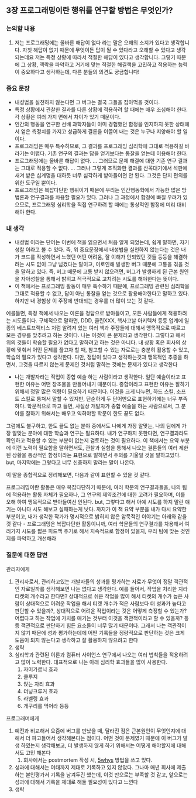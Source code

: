 ## 3장 프로그래밍이란 행위를 연구할 방법은 무엇인가?

### 논의할 내용

1. 저는 프로그래밍에는 올바른 해답이 없다 라는 말은 오해의 소지가 있다고 생각합니다. 자칫 해답이 없기 때문에 무엇이든 답이 될 수 있다라고 오해할 수 있다고 생각되는데요 저는 특정 상황에 따라서 적절한 해답이 있다고 생각합니다. 그렇기 때문에 그 상황, 맥락을 파악하고 거기에 맞는 적절한 해결책을 고민하고 적용하는 능력이 중요하다고 생각하는데, 다른 분들의 의견도 궁금합니다!

### 중요 문장

- 내성법을 실천하지 않는다면 그 버그는 결국 그들을 잡아먹을 것이다.
- 특정 상황에서 관찰한 결과를 다른 상황에 적용하려 할 때에는 매우 조심해야 한다. 각 상황은 여러 가지 면에서 차이가 있기 때문이다.
- 인간의 행동을 연구한 선배 과학자들이 이미 경험했던 함정을 인지하지 못한 상태에서 얻은 측정치를 가지고 성급하게 결론을 이끌어 내는 것은 누구나 지양해야 할 일이다.
- 프로그래밍은 매우 특수하므로, 그 결과를 프로그래밍 심리학에 그대로 적용하길 바라기는 어렵다. 기존 연구의 결과는 답을 얻기보다는 통찰을 얻는데 이용해야 한다.
- 프로그래밍에는 올바른 해답이 없다. … 그러므로 문제 해결에 대한 기존 연구 결과는 그대로 적용할 수 없다. … 그러나 그렇게 조직화한 결과를 산꼭대기에서 석판에 새겨 받은 십계명을 대하듯 너무 심각하게 받아들이면 안 된다. 그것은 단지 편의를 위한 도구일 뿐이다.
- 프로그래밍은 복잡다단한 행위이기 때문에 우리는 인간행동학에서 가능한 많은 방법론과 연구결과를 차용할 필요가 있다. 그러나 그 과정에서 함정에 빠질 우려가 있으므로, 프로그래밍 심리학을 직접 연구하려 할 때에는 통상적인 함정에 미리 대비해야 한다.

### 내 생각

- 내성법 이라는 단어는 이번에 책을 읽으면서 처음 알게 되었는데, 쉽게 말하면, 자기성찰 이라고 볼 수 있다. 즉, 위 중요문장에서 내성법을 실천하지 않는다는 것은 내가 코드를 작성하면서 느꼈던 어떤 어려움, 잘 이해가 안되었던 것들 등등을 해결하려는 시도 없이 그냥 넘겼다는 말이고, 이로인해 발생한 버그 때문에 고통을 겪을 것을 말하고 있다. 즉, 버그 때문에 고통 받지 않으려면, 버그가 발생하게 된 근본 원인을 자아성찰을 통해서 밝히고 적극적으로 고치려는 시도를 해야한다는 뜻이다.
- 이 책에서는 프로그래밍 활동이 매우 특수하기 때문에, 프로그래밍 관련된 심리학을 그대로 적용할 수 없고, 답이 아닌 통찰을 얻는 것으로 활용해야한다고 말하고 있다. 하지만 내 경험상 이 주장에 반대되는 경우를 더 많이 보는 것 같다.

예를들면, 특정 책에서 나오는 이론을 정답으로 받아들이고, 모든 사람들에게 적용하려는 시도들이다. 구체적으로 말하면, DDD, 클린XXX, 헥사고날 아키텍쳐 등등 업계에 일종의 베스트프랙티스 처럼 알려져 있는 여러 책과 주장들에 대해서 맹목적으로 따르고 모든 경우를 맞추려고 하는 것이다. 나는 이것이 큰 문제라고 생각한다. 그렇다고 해서 위의 것들이 학습할 필요가 없다고 말하려고 하는 것은 아니다. 내 상황 혹은 회사의 상황에 맞춰서 어떤 문제를 풀고자 할 때, 참고할 수 있는 자료로는 충분히 활용할 수 있고, 학습의 필요가 있다고 생각한다. 다만, 정답이 있다고 생각하는것과 맹목적인 추종을 하면서, 그것을 따르지 않는게 문제인 것처럼 말하는 것에는 문제가 있다고 생각한다
- 나는 개발자라는 직업이 종합 예술 하는 사람이라고 생각한다. 
일단 예술이라고 표현한 이유는 어떤 창조물을 만들어내기 때문이다. 
종합이라고 표현한 이유는 잘하기 위해서 정말 많은 역량이 필요하기 때문이다. 
이것을 크게 나누면, 하드 스킬, 소프트 스킬로 퉁쳐서 말할 수 있지만, 단순하게 두 단어만으로 표현하기에는 너무 부족하다. 학문적으로 파고 들면, 사실상 개발자가 종합 예술을 하는 사람으로써, 그 분야를 잘하기 위해서는 배우고 익혀야할 학문이 한도 끝도 없다. 

그럼에도 불구하고, 한도 끝도 없는 분야 중에서도 나에게 가장 알맞는, 나의 팀에게 가장 알맞는 분야에 대한 학습과 연구는 필요하다. 내가 연구하지 못한다면, 연구결과라도 확인하고 적용할 수 있는 부분이 없는지 검토하는 것이 필요하다. 
이 책에서는 요약 부분에 이런 노력이 필요함을 말하면서도, 관찰과 실험을 통해서 나오는 결론들의 여러 제한된 상황을 통상적인 함정이라는 표현으로 말하면서 주의를 기울일 것을 말하고있다. but, 마지막에는 그렇다고 너무 신중하지 말라는 말이 나온다.

이 말을 종합적으로 정리해보면, 다음과 같이 표현할 수 있을 것 같다.

  프로그래밍이란 활동은 매우 복잡다단하기 때문에, 여러 학문의 연구결과들을, 나의 팀에 적용하는 활동 자체가 필요하나, 그 연구의 제약조건에 대한 고려가 필요하며, 이를 오해 하여 맹목적으로 받아들여선 안된다. but, 그렇다고 해서 아예 시도를 하지 말란 얘기는 아니다 시도 해보고 실패하는게 낫다. 까지가 이 책 요약 부분을 내가 다시 요약한 부분이고, 내가 생각한 작가가 명시적으로 밝히지 않은 암묵적인 이야기는 아래와 같을 것 같다
    - 프로그래밍은 복잡다단한 활동이니까, 여러 학문들의 연구결과를 차용해서 여러가지 시도를 짧은 피드백 주기로 해서 지속적으로 함정이 있을지, 우리 팀에 맞는 것인지를 파악하고 개선해라

### 질문에 대한 답변

관리자에게

1. 관리자로서, 관리하고있는 개발자들의 성과를 평가하는 자료가 무엇이 정말 객관적인 자료일까를 생각해보면 나는 없다고 생각한다. 예를 들어서, 작업을 처리한 지라 티켓의 개수라고 한다면? 상대적으로 쉬운 작업을 많이 해서 티켓의 개수가 높은 사람이 상대적으로 어려운 작업을 해서 티켓 개수가 적은 사람보다 더 성과가 높다고 판단할 수 있을까?, 상대적으로 어려운 작업이라는 것은 어떻게 측정할 수 있는가? 어렵다고 하는 작업에 가치를 매기는 것부터 이것을 객관적이라고 할 수 있을까? 등등 객관적으로 판단하기 힘든 요소들이 너무 많기 때문이다. 그래서 나는 객관적이지 않기 때문에 성과 평가하는데에 어떤 기록들을 정량적으로 판단하는 것은 크게 도움이 되지 않는다고 생각하고 잘 활용하지 않으려고 한다
2. 생략
3. 심리학과 관련된 이론과 컴퓨터 사이언스 연구에서 나오는 여러 법칙들을 적용하려고 많이 노력한다. 대표적으로 나는 아래 심리학 효과들을 많이 사용한다.
    1. 자이가르닉 효과
    2. 클루지
    3. 앉는 자리 효과
    4. 더닝크루거 효과
    5. 라벨링 효과
    6. 개구리를 먹어라
    등등

프로그래머에게

1. 예전과 비교해서 요즘에 버그를 만났을 때, 달라진 점은 근본원인이 무엇인지에 대해서 더 파고들어서 생각해본다는 점이다. 어떤 것이 문제였기 때문에 이 버그가 발생 하였는지 생각해보고, 더 발생하지 않게 하기 위해서는 어떻게 해야할지에 대해서도 고민 해본다
    1. 회사에서는 postmortem 작성 시, [5whys](https://npotoolmarket.campaignus.me/28) 방법을 쓰고 있다.
2. 성과에 대해서는 여태까지 제대로 기록하고 있지 않았다. 그나마 매년 회사에 제출하는 본인평가서 기록을 남겨두긴 했는데, 이것 만으로는 부족할 것 같고, 앞으로는 성과에 대해서 기록을 제대로 해둘 필요성이 있다고 느낀다
3. 생략